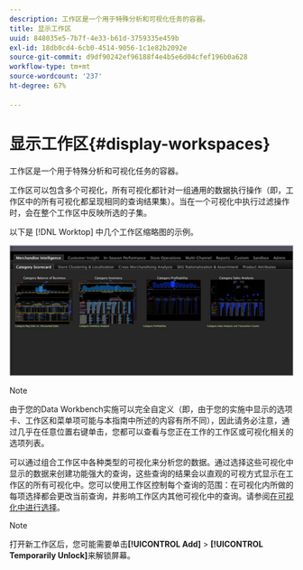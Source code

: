 ```yaml
---
description: 工作区是一个用于特殊分析和可视化任务的容器。
title: 显示工作区
uuid: 848035e5-7b7f-4e33-b61d-3759335e459b
exl-id: 18db0cd4-6cb0-4514-9056-1c1e82b2092e
source-git-commit: d9df90242ef96188f4e4b5e6d04cfef196b0a628
workflow-type: tm+mt
source-wordcount: '237'
ht-degree: 67%

---
```


# 显示工作区{#display-workspaces}

工作区是一个用于特殊分析和可视化任务的容器。

工作区可以包含多个可视化，所有可视化都针对一组通用的数据执行操作（即，工作区中的所有可视化都呈现相同的查询结果集）。当在一个可视化中执行过滤操作时，会在整个工作区中反映所选的子集。

以下是 [!DNL Worktop] 中几个工作区缩略图的示例。

![](assets/client-wksp.png)

>[!NOTE]
>
>由于您的Data Workbench实施可以完全自定义（即，由于您的实施中显示的选项卡、工作区和菜单项可能与本指南中所述的内容有所不同），因此请务必注意，通过几乎在任意位置右键单击，您都可以查看与您正在工作的工作区或可视化相关的选项列表。

可以通过组合工作区中各种类型的可视化来分析您的数据。通过选择这些可视化中显示的数据来创建功能强大的查询，这些查询的结果会以直观的可视方式显示在工作区的所有可视化中。您可以使用工作区控制每个查询的范围：在可视化内所做的每项选择都会更改当前查询，并影响工作区内其他可视化中的查询。请参阅[在可视化中进行选择](../../../home/c-get-started/c-vis/c-sel-vis/c-sel-vis.md#concept-012870ec22c7476e9afbf3b8b2515746)。

>[!NOTE]
>
>打开新工作区后，您可能需要单击&#x200B;**[!UICONTROL Add]** > **[!UICONTROL Temporarily Unlock]**&#x200B;来解锁屏幕。
